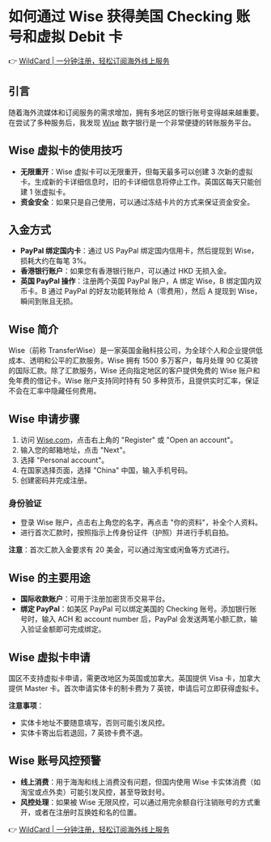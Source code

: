 # 如何通过 Wise 获得美国 Checking 账号和虚拟 Debit 卡

👉 [WildCard | 一分钟注册，轻松订阅海外线上服务](https://bbtdd.com/WildCard)

## 引言

随着海外流媒体和订阅服务的需求增加，拥有多地区的银行账号变得越来越重要。在尝试了多种服务后，我发现 [Wise](https://bbtdd.com/WildCard) 数字银行是一个非常便捷的转账服务平台。

## Wise 虚拟卡的使用技巧

- **无限重开**：Wise 虚拟卡可以无限重开，但每天最多可以创建 3 次新的虚拟卡。生成新的卡详细信息时，旧的卡详细信息将停止工作。英国区每天只能创建 1 张虚拟卡。
- **资金安全**：如果只是自己使用，可以通过冻结卡片的方式来保证资金安全。

## 入金方式

- **PayPal 绑定国内卡**：通过 US PayPal 绑定国内信用卡，然后提现到 Wise，损耗大约在每笔 3%。
- **香港银行账户**：如果您有香港银行账户，可以通过 HKD 无损入金。
- **英国 PayPal 操作**：注册两个英国 PayPal 账户，A 绑定 Wise，B 绑定国内双币卡。B 通过 PayPal 的好友功能转账给 A（零费用），然后 A 提现到 Wise，瞬间到账且无损。

## Wise 简介

Wise（前称 TransferWise）是一家英国金融科技公司，为全球个人和企业提供低成本、透明和公平的汇款服务。Wise 拥有 1500 多万客户，每月处理 90 亿英镑的国际汇款。除了汇款服务，Wise 还向指定地区的客户提供免费的 Wise 账户和免年费的借记卡。Wise 账户支持同时持有 50 多种货币，且提供实时汇率，保证不会在汇率中隐藏任何费用。

## Wise 申请步骤

1. 访问 [Wise.com](https://bbtdd.com/WildCard)，点击右上角的 "Register" 或 "Open an account"。
2. 输入您的邮箱地址，点击 "Next"。
3. 选择 "Personal account"。
4. 在国家选择页面，选择 "China" 中国，输入手机号码。
5. 创建密码并完成注册。

### 身份验证

- 登录 Wise 账户，点击右上角您的名字，再点击 "你的资料"，补全个人资料。
- 进行首次汇款时，按照指示上传身份证件（护照）并进行手机自拍。

**注意**：首次汇款入金要求有 20 美金，可以通过淘宝或闲鱼等方式进行。

## Wise 的主要用途

- **国际收款账户**：可用于注册加密货币交易平台。
- **绑定 PayPal**：如美区 PayPal 可以绑定美国的 Checking 账号。添加银行账号时，输入 ACH 和 account number 后，PayPal 会发送两笔小额汇款，输入验证金额即可完成绑定。

## Wise 虚拟卡申请

国区不支持虚拟卡申请，需更改地区为英国或加拿大。英国提供 Visa 卡，加拿大提供 Master 卡。首次申请实体卡的制卡费为 7 英镑，申请后可立即获得虚拟卡。

**注意事项**：
- 实体卡地址不要随意填写，否则可能引发风控。
- 实体卡寄出后若退回，7 英镑卡费不退。

## Wise 账号风控预警

- **线上消费**：用于海淘和线上消费没有问题，但国内使用 Wise 卡实体消费（如淘宝或点外卖）可能引发风控，甚至导致封号。
- **风控处理**：如果被 Wise 无限风控，可以通过用完余额自行注销账号的方式重开，或者在注册时互换姓和名的位置。

👉 [WildCard | 一分钟注册，轻松订阅海外线上服务](https://bbtdd.com/WildCard)